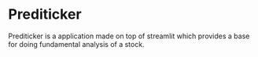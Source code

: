 # Prediticker

Prediticker is a application made on top of streamlit which provides a base for doing fundamental analysis of a stock.
